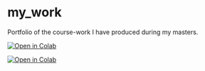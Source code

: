 # my_work
Portfolio of the course-work I have produced during my masters. 

[![Open in Colab](https://colab.research.google.com/assets/colab-badge.svg)](https://colab.research.google.com/github/esemsc-tm1724/my_work/blob/main/DL/Assessment.ipynb)

[![Open in Colab](https://colab.research.google.com/assets/colab-badge.svg)](https://colab.research.google.com/github/esemsc-tm1724/my_work/blob/main/DSML/Q1_Answer.ipynb)